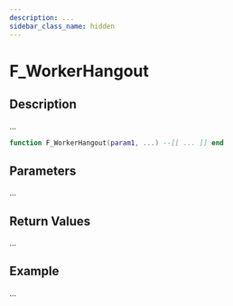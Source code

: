 ```yaml
---
description: ...
sidebar_class_name: hidden
---
```


# F_WorkerHangout

## Description

...

```lua
function F_WorkerHangout(param1, ...) --[[ ... ]] end
```

## Parameters

...

## Return Values

...

## Example

...

